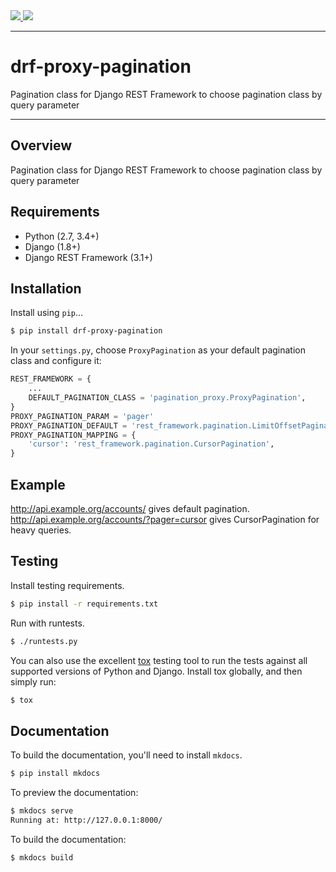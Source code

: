 <div class="badges">
    <a href="http://travis-ci.org/tuffnatty/drf-proxy-pagination">
        <img src="https://travis-ci.org/tuffnatty/drf-proxy-pagination.svg?branch=master">
    </a>
    <a href="https://pypi.python.org/pypi/drf-proxy-pagination">
        <img src="https://img.shields.io/pypi/v/drf-proxy-pagination.svg">
    </a>
</div>

---

# drf-proxy-pagination

Pagination class for Django REST Framework to choose pagination class by query parameter

---

## Overview

Pagination class for Django REST Framework to choose pagination class by query parameter

## Requirements

* Python (2.7, 3.4+)
* Django (1.8+)
* Django REST Framework (3.1+)

## Installation

Install using `pip`...

```bash
$ pip install drf-proxy-pagination
```

In your `settings.py`, choose `ProxyPagination` as your default pagination class
and configure it:

```python
REST_FRAMEWORK = {
    ...
    DEFAULT_PAGINATION_CLASS = 'pagination_proxy.ProxyPagination',
}
PROXY_PAGINATION_PARAM = 'pager'
PROXY_PAGINATION_DEFAULT = 'rest_framework.pagination.LimitOffsetPagination'
PROXY_PAGINATION_MAPPING = {
    'cursor': 'rest_framework.pagination.CursorPagination',
}
```

## Example

http://api.example.org/accounts/ gives default pagination.
http://api.example.org/accounts/?pager=cursor gives CursorPagination for heavy queries.

## Testing

Install testing requirements.

```bash
$ pip install -r requirements.txt
```

Run with runtests.

```bash
$ ./runtests.py
```

You can also use the excellent [tox](http://tox.readthedocs.org/en/latest/) testing tool to run the tests against all supported versions of Python and Django. Install tox globally, and then simply run:

```bash
$ tox
```

## Documentation

To build the documentation, you'll need to install `mkdocs`.

```bash
$ pip install mkdocs
```

To preview the documentation:

```bash
$ mkdocs serve
Running at: http://127.0.0.1:8000/
```

To build the documentation:

```bash
$ mkdocs build
```
